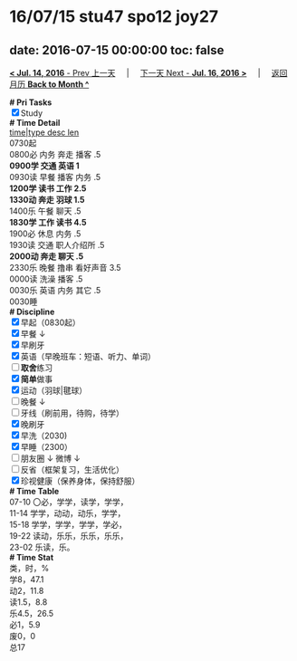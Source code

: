 # 16/07/15 stu47 spo12 joy27

date: 2016-07-15 00:00:00
toc: false
---
[**< Jul. 14, 2016** - Prev 上一天](/lifelogs/2016/07/d14.html) &nbsp; &nbsp; | &nbsp; &nbsp; [下一天 Next - **Jul. 16, 2016 >**](/lifelogs/2016/07/d16.html) &nbsp; &nbsp; |  &nbsp; &nbsp; [返回月历 **Back to Month ^**](/lifelogs/2016/07/index.html)
<br/><div><b># Pri Tasks</b></div><div><input checked="true" type="checkbox"/>Study</div><div><b># Time Detail</b></div><div><u>time|type desc len</u></div><div>0730起</div><div>0800必 内务 奔走 播客 .5</div><div><b>0900学 交通 英语 1</b></div><div>0930读 早餐 播客 内务 .5</div><div><b>1200学 读书 工作 2.5</b></div><div><b>1330动 奔走 羽球 1.5</b></div><div>1400乐 午餐 聊天 .5</div><div><b>1830学 工作 读书 4.5</b></div><div>1900必 休息 内务 .5</div><div>1930读 交通 职人介绍所 .5</div><div><b>2000动 奔走 聊天 .5</b></div><div>2330乐 晚餐 撸串 看好声音 3.5</div><div>0000读 洗澡 播客 .5</div><div>0030乐 英语 内务 其它 .5</div><div>0030睡</div><div><b># Discipline</b></div><div><input checked="true" type="checkbox"/>早起（0830起）</div><div><input checked="true" type="checkbox"/>早餐 ↓</div><div><input checked="true" type="checkbox"/>早刷牙</div><div><input checked="true" type="checkbox"/>英语（早晚班车：短语、听力、单词）</div><div><input type="checkbox"/><b>取舍</b>练习</div><div><input checked="true" type="checkbox"/><b>简单</b>做事</div><div><input checked="true" type="checkbox"/>运动（羽球|毽球）</div><div><input type="checkbox"/>晚餐 ↓</div><div><input type="checkbox"/>牙线（刷前用，待购，待学）</div><div><input checked="true" type="checkbox"/>晚刷牙</div><div><input checked="true" type="checkbox"/>早洗（2030)</div><div><input checked="true" type="checkbox"/>早睡（2300）</div><div><input type="checkbox"/>朋友圈 ↓ 微博 ↓</div><div><input type="checkbox"/>反省（框架复习，生活优化）</div><div><input checked="true" type="checkbox"/>珍视健康（保养身体，保持舒服）</div><div><b># Time Table</b></div><div>07-10 〇必，学学，读学，学学，</div><div>11-14 学学，动动，动乐，学学，</div><div>15-18 学学，学学，学学，学必，</div><div>19-22 读动，乐乐，乐乐，乐乐，</div><div>23-02 乐读，乐。</div><div><b># Time Stat</b></div><div>类，时，%</div><div>学8，47.1</div><div>动2，11.8</div><div>读1.5，8.8</div><div>乐4.5，26.5</div><div>必1，5.9</div><div>废0，0</div><div>总17</div>

